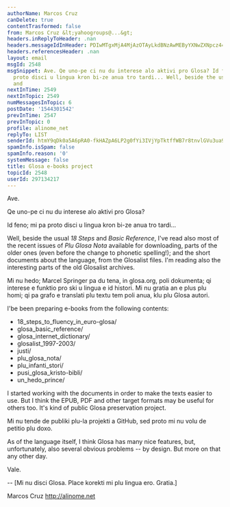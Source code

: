 ```yaml
---
authorName: Marcos Cruz
canDelete: true
contentTrasformed: false
from: Marcos Cruz &lt;yahoogroups@...&gt;
headers.inReplyToHeader: .nan
headers.messageIdInHeader: PDIwMTgxMjA4MjAzOTAyLkdBNzAwMEByYXNwZXNpcz4=
headers.referencesHeader: .nan
layout: email
msgId: 2548
msgSnippet: Ave. Qe uno-pe ci nu du interese alo aktivi pro Glosa? Id feno; mi pa
  proto disci u lingua kron bi-ze anua tro tardi... Well, beside the usual _18 Steps_
  and
nextInTime: 2549
nextInTopic: 2549
numMessagesInTopic: 6
postDate: '1544301542'
prevInTime: 2547
prevInTopic: 0
profile: alinome_net
replyTo: LIST
senderId: htmY9qDk0a5A6pRA0-fkHAZpA6LP2g0fYi3IVjYpTktffWB7r8tnvlGVu3ua9QY5aW4RLPzOCT-8g_Z2HBa-Ub2Ujrfa4257VmjIhg
spamInfo.isSpam: false
spamInfo.reason: '0'
systemMessage: false
title: Glosa e-books project
topicId: 2548
userId: 297134217
---
```



Ave.

Qe uno-pe ci nu du interese alo aktivi pro Glosa?

Id feno; mi pa proto disci u lingua kron bi-ze anua tro tardi...

Well, beside the usual _18 Steps_ and _Basic Reference_, I've read also most of
the recent issues of _Plu Glosa Nota_ available for downloading, parts of the
older ones (even before the change to phonetic spelling!); and the short
documents about the language, from the Glosalist files.  I'm reading also the
interesting parts of the old Glosalist archives.

Mi nu hedo; Marcel Springer pa du tena, in glosa.org, poli dokumenta; qi
interese e funktio pro ski u lingua e id histori. Mi nu gratia an e plus plu
homi; qi pa grafo e translati plu textu tem poli anua, klu plu Glosa autori.

I'be been preparing e-books from the following contents:

- 18_steps_to_fluency_in_euro-glosa/
- glosa_basic_reference/
- glosa_internet_dictionary/
- glosalist_1997-2003/
- justi/
- plu_glosa_nota/
- plu_infanti_stori/
- pusi_glosa_kristo-bibli/
- un_hedo_prince/

I started working with the documents in order to make the texts easier to use.
But I think the EPUB, PDF and other target formats may be useful for others
too.  It's kind of public Glosa preservation project.  

Mi nu tende de publiki plu-la projekti a GitHub, sed proto mi nu volu de
petitio plu doxo.

As of the language itself, I think Glosa has many nice features, but,
unfortunately, also several obvious problems -- by design. But more on that any
other day.

Vale.

-- 
[Mi nu disci Glosa. Place korekti mi plu lingua ero. Gratia.]

Marcos Cruz
http://alinome.net

